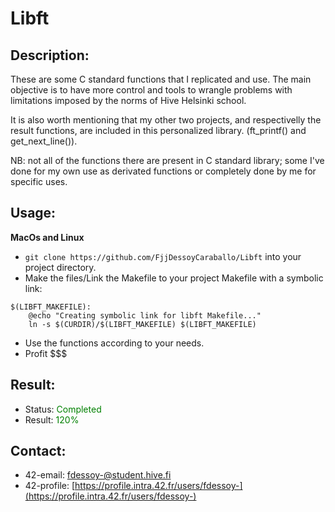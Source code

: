 # Libft
## Description:
These are some C standard functions that I replicated and use. The main objective is to have more control and tools to wrangle problems with limitations imposed by the norms of Hive Helsinki school.

It is also worth mentioning that my other two projects, and respectivelly the result functions, are included in this personalized library. (ft_printf() and get_next_line()).

NB: not all of the functions there are present in C standard library; some I've done for my own use as derivated functions or completely done by me for specific uses.

## Usage:
**MacOs and Linux**
- `git clone https://github.com/FjjDessoyCaraballo/Libft` into your project directory.
- Make the files/Link the Makefile to your project Makefile with a symbolic link:
```
$(LIBFT_MAKEFILE):
	@echo "Creating symbolic link for libft Makefile..."
	ln -s $(CURDIR)/$(LIBFT_MAKEFILE) $(LIBFT_MAKEFILE)
```
- Use the functions according to your needs.
- Profit $$$

## Result:
- Status: <span style="color:green">Completed</span>
- Result: <span style="color:green">120%</span>

## Contact: 
- 42-email: fdessoy-@student.hive.fi
- 42-profile: [https://profile.intra.42.fr/users/fdessoy-](https://profile.intra.42.fr/users/fdessoy-)
